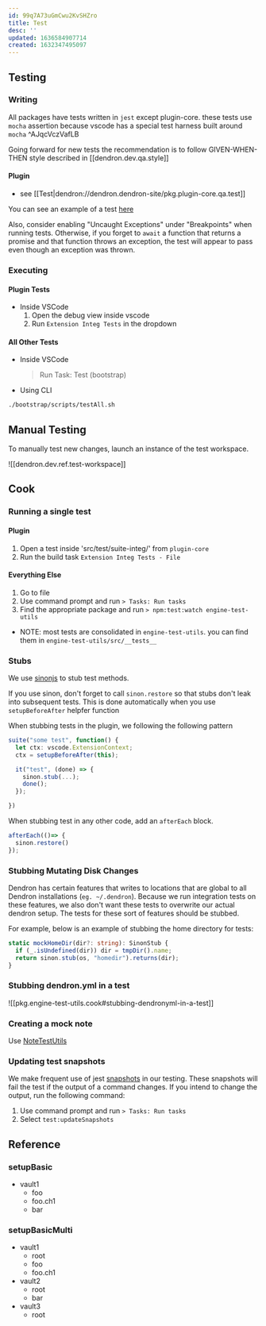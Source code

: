 ```yaml
---
id: 99q7A73uGmCwu2KvSHZro
title: Test
desc: ''
updated: 1636584907714
created: 1632347495097
---
```



## Testing

### Writing

All packages have tests written in `jest` except plugin-core. these tests use `mocha` assertion because vscode has a special test harness built around `mocha`   ^AJqcVczVafLB

Going forward for new tests the recommendation is to follow GIVEN-WHEN-THEN style described in [[dendron.dev.qa.style]]

#### Plugin
- see [[Test|dendron://dendron.dendron-site/pkg.plugin-core.qa.test]]

You can see an example of a test [here](https://github.com/dendronhq/dendron/blob/master/packages/plugin-core/src/commands/CopyNoteURL.ts)

Also, consider enabling "Uncaught Exceptions" under "Breakpoints" when running tests. Otherwise, if you forget to `await` a function that returns a promise and that function throws an exception, the test will appear to pass even though an exception was thrown.


### Executing

#### Plugin Tests
- Inside VSCode
    1. Open the debug view inside vscode
    2. Run `Extension Integ Tests` in the dropdown

#### All Other Tests
- Inside VSCode
  > Run Task: Test (bootstrap)

- Using CLI
```bash
./bootstrap/scripts/testAll.sh
```

## Manual Testing

To manually test new changes, launch an instance of the test workspace.

![[dendron.dev.ref.test-workspace]]


## Cook

### Running a single test

#### Plugin
1. Open a test inside 'src/test/suite-integ/' from `plugin-core`
2. Run the build task `Extension Integ Tests - File` 

#### Everything Else
1. Go to file
2. Use command prompt and run `> Tasks: Run tasks`
3. Find the appropriate package and run `> npm:test:watch engine-test-utils`
  - NOTE: most tests are consolidated in `engine-test-utils`. you can find them in `engine-test-utils/src/__tests__`


### Stubs
We use [sinonjs](https://sinonjs.org/) to stub test methods. 

If you use sinon, don't forget to call `sinon.restore` so that stubs don't leak into subsequent tests. This is done automatically when you use `setupBeforeAfter` helpfer function

When stubbing tests in the plugin, we following the following pattern
```ts
suite("some test", function() {
  let ctx: vscode.ExtensionContext;
  ctx = setupBeforeAfter(this);

  it("test", (done) => {
    sinon.stub(...);
    done();
  });

})
```

When stubbing test in any other code, add an `afterEach` block.
```ts
afterEach(()=> {
  sinon.restore()
});
```

### Stubbing Mutating Disk Changes

Dendron has certain features that writes to locations that are global to all Dendron installations (`eg. ~/.dendron`). Because we run integration tests on these features, we also don't want these tests to overwrite our actual dendron setup. The tests for these sort of features should be stubbed.

For example, below is an example of stubbing the home directory for tests:

```ts
static mockHomeDir(dir?: string): SinonStub {
  if (_.isUndefined(dir)) dir = tmpDir().name;
  return sinon.stub(os, "homedir").returns(dir);
}
```

### Stubbing dendron.yml in a test
![[pkg.engine-test-utils.cook#stubbing-dendronyml-in-a-test]]

### Creating a mock note

Use [NoteTestUtils](https://github.com/dendronhq/dendron/blob/16b0e5c59e3ee11530199b5c9a11a58f05e14a93/packages/common-test-utils/src/noteUtils.ts#L63-L63)

### Updating test snapshots

We make frequent use of jest [snapshots](https://jestjs.io/docs/snapshot-testing) in our testing. These snapshots will fail the test if the output of a command changes. If you intend to change the output, run the following command:

1. Use command prompt and run `> Tasks: Run tasks`
2. Select `test:updateSnapshots`

## Reference

### setupBasic
- vault1
  - foo
  - foo.ch1
  - bar

### setupBasicMulti

- vault1
  - root
  - foo
  - foo.ch1
- vault2
  - root
  - bar
- vault3
  - root
